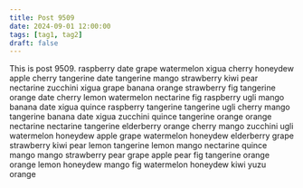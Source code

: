 ```yaml
---
title: Post 9509
date: 2024-09-01 12:00:00
tags: [tag1, tag2]
draft: false
---
```

This is post 9509.
raspberry
date
grape
watermelon
xigua
cherry
honeydew
apple
cherry
tangerine
date
tangerine
mango
strawberry
kiwi
pear
nectarine
zucchini
xigua
grape
banana
orange
strawberry
fig
tangerine
orange
date
cherry
lemon
watermelon
nectarine
fig
raspberry
ugli
mango
banana
date
xigua
quince
raspberry
tangerine
tangerine
ugli
cherry
mango
tangerine
banana
date
xigua
zucchini
quince
tangerine
orange
orange
nectarine
nectarine
tangerine
elderberry
orange
cherry
mango
zucchini
ugli
watermelon
honeydew
apple
grape
watermelon
honeydew
elderberry
grape
strawberry
kiwi
pear
lemon
tangerine
lemon
mango
nectarine
quince
mango
mango
strawberry
pear
grape
apple
pear
fig
tangerine
orange
orange
lemon
honeydew
mango
fig
watermelon
honeydew
kiwi
yuzu
orange
